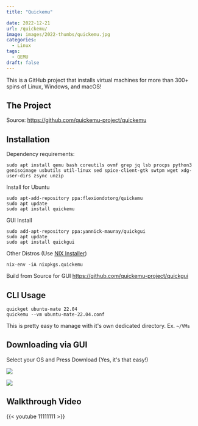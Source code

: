 ```yaml
---
title: "Quickemu"

date: 2022-12-21
url: /quickemu/
image: images/2022-thumbs/quickemu.jpg
categories:
  - Linux
tags:
  - QEMU
draft: false
---
```

This is a GitHub project that installs virtual machines for more than 300+ spins of Linux, Windows, and macOS!
<!--more-->

## The Project

Source: <https://github.com/quickemu-project/quickemu>

## Installation

Dependency requirements:

```
sudo apt install qemu bash coreutils ovmf grep jq lsb procps python3 genisoimage usbutils util-linux sed spice-client-gtk swtpm wget xdg-user-dirs zsync unzip
```

Install for Ubuntu 

```
sudo apt-add-repository ppa:flexiondotorg/quickemu
sudo apt update
sudo apt install quickemu
```

GUI Install

```
sudo add-apt-repository ppa:yannick-mauray/quickgui
sudo apt update
sudo apt install quickgui
```

Other Distros (Use [NIX Installer](https://christitus.com/nix-package-manager/))

```
nix-env -iA nixpkgs.quickemu
```

Build from Source for GUI <https://github.com/quickemu-project/quickgui>

## CLI Usage 

```
quickget ubuntu-mate 22.04
quickemu --vm ubuntu-mate-22.04.conf
```

This is pretty easy to manage with it's own dedicated directory. Ex. `~/VMs`

## Downloading via GUI

Select your OS and Press Download (Yes, it's that easy!)

![](/images/2022/quickemu/quickgui.png)

![](/images/2022/quickemu/kubuntu-download.png)


## Walkthrough Video

{{< youtube 11111111 >}}
